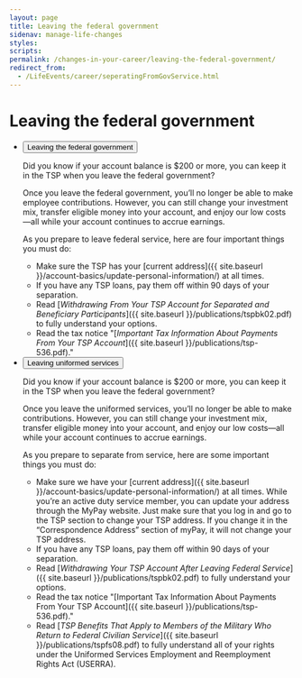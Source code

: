```yaml
---
layout: page
title: Leaving the federal government
sidenav: manage-life-changes
styles:
scripts:
permalink: /changes-in-your-career/leaving-the-federal-government/
redirect_from:
  - /LifeEvents/career/seperatingFromGovService.html
---
```


# Leaving the federal government

<ul class="usa-accordion">
<li>
<button class="usa-accordion-button"
aria-expanded="false"
aria-controls="a1">
Leaving the federal government
</button>
<div id="a1" class="usa-accordion-content" markdown="1">

Did you know if your account balance is $200 or more, you can keep it in the TSP when you leave the federal government?

Once you leave the federal government, you’ll no longer be able to make employee contributions. However, you can still change your investment mix, transfer eligible money into your account, and enjoy our low costs—all while your account continues to accrue earnings.

As you prepare to leave federal service, here are four important things you must do:

- Make sure the TSP has your [current address]({{ site.baseurl }}/account-basics/update-personal-information/) at all times.
- If you have any TSP loans, pay them off within 90 days of your separation.
- Read [_Withdrawing From Your TSP Account for Separated and Beneficiary Participants_]({{ site.baseurl }}/publications/tspbk02.pdf) to fully understand your options.
- Read the tax notice "[_Important Tax Information About Payments From Your TSP Account_]({{ site.baseurl }}/publications/tsp-536.pdf)."

</div>
</li>
<li>
<button class="usa-accordion-button"
aria-expanded="false"
aria-controls="a2">
Leaving uniformed services
</button>
<div id="a2" class="usa-accordion-content" markdown="1">

Did you know if your account balance is $200 or more, you can keep it in the TSP when you leave the federal government?

Once you leave the uniformed services, you’ll no longer be able to make contributions. However, you can still change your investment mix, transfer eligible money into your account, and enjoy our low costs—all while your account continues to accrue earnings.

As you prepare to separate from service, here are some important things you must do:

- Make sure we have your [current address]({{ site.baseurl }}/account-basics/update-personal-information/) at all times. While you’re an active duty service member, you can update your address through the MyPay website. Just make sure that you log in and go to the TSP section to change your TSP address. If you change it in the “Correspondence Address” section of myPay, it will not change your TSP address.
- If you have any TSP loans, pay them off within 90 days of your separation.
- Read [_Withdrawing Your TSP Account After Leaving Federal Service_]({{ site.baseurl }}/publications/tspbk02.pdf) to fully understand your options.
- Read the tax notice "[Important Tax Information About Payments From Your TSP Account]({{ site.baseurl }}/publications/tsp-536.pdf)."
- Read [_TSP Benefits That Apply to Members of the Military Who Return to Federal Civilian Service_]({{ site.baseurl }}/publications/tspfs08.pdf) to fully understand all of your rights under the Uniformed Services Employment and Reemployment Rights Act (USERRA).


</div>
</li>
</ul>

<!-- CONTENT END -->
